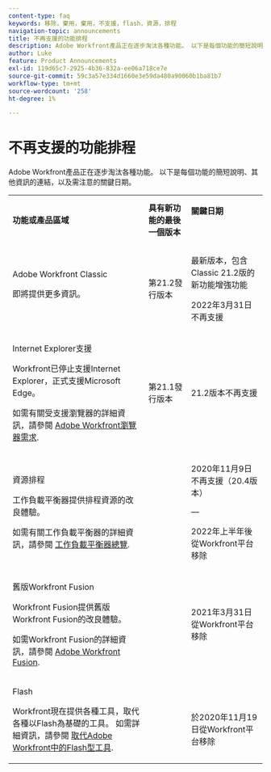 ```yaml
---
content-type: faq
keywords: 移除，棄用，棄用，不支援，flash，資源，排程
navigation-topic: announcements
title: 不再支援的功能排程
description: Adobe Workfront產品正在逐步淘汰各種功能。 以下是每個功能的簡短說明、其他資訊的連結，以及需注意的關鍵日期。
author: Luke
feature: Product Announcements
exl-id: 119d65c7-2925-4b36-832a-ee06a718ce7e
source-git-commit: 59c3a57e334d1660e3e59da480a90060b1ba81b7
workflow-type: tm+mt
source-wordcount: '258'
ht-degree: 1%

---
```


# 不再支援的功能排程

Adobe Workfront產品正在逐步淘汰各種功能。 以下是每個功能的簡短說明、其他資訊的連結，以及需注意的關鍵日期。

<table style="table-layout:auto"> 
 <col> 
 <col data-mc-conditions=""> 
 <col> 
 <tbody> 
  <tr> 
   <td><b>功能或產品區域</b></td> 
   <td><strong>具有新功能的最後一個版本</strong> </td> 
   <td> <p rowspan="2"><strong>關鍵日期</strong> </p> <p rowspan="2"> </p> </td> 
  </tr> 
  <tr data-mc-conditions=""> 
   <td>Adobe Workfront Classic <p style="font-weight: normal;">即將提供更多資訊。</p> </td> 
   <td>第21.2發行版本</td> 
   <td> <p>最新版本，包含Classic 21.2版的新功能增強功能</p> <p>2022年3月31日不再支援</p> </td> 
  </tr> 
  <tr data-mc-conditions=""> 
   <td> <p>Internet Explorer支援</p> <p>Workfront已停止支援Internet Explorer，正式支援Microsoft Edge。 </p> <p>如需有關受支援瀏覽器的詳細資訊，請參閱 <a href="../../workfront-basics/workfront-browser-requirements.md" class="MCXref xref">Adobe Workfront瀏覽器需求</a>.</p> </td> 
   <td>第21.1發行版本</td> 
   <td>21.2版本不再支援</td> 
  </tr> 
  <tr> 
   <td> <p>資源排程</p> <p>工作負載平衡器提供排程資源的改良體驗。</p> <p>如需有關工作負載平衡器的詳細資訊，請參閱 <a href="../../resource-mgmt/workload-balancer/overview-workload-balancer.md">工作負載平衡器總覽</a>.</p> </td> 
   <td> </td> 
   <td> <p>2020年11月9日不再支援（20.4版本）</p> <p>—</p> <p>2022年上半年後從Workfront平台移除</p> </td> 
  </tr> 
  <tr> 
   <td> <p>舊版Workfront Fusion</p> <p>Workfront Fusion提供舊版Workfront Fusion的改良體驗。</p> <p>如需Workfront Fusion的詳細資訊，請參閱 <a href="../../workfront-fusion/workfront-fusion-2.md" class="MCXref xref">Adobe Workfront Fusion</a>.</p> </td> 
   <td> </td> 
   <td>2021年3月31日從Workfront平台移除</td> 
  </tr> 
  <tr> 
   <td> <p>Flash</p> <p>Workfront現在提供各種工具，取代各種以Flash為基礎的工具。 如需詳細資訊，請參閱 <a href="../../product-announcements/announcements/announcement-archive/replace-flash-tools.md" class="MCXref xref">取代Adobe Workfront中的Flash型工具</a>.</p> </td> 
   <td> </td> 
   <td> <p> </p> <p>於2020年11月19日從Workfront平台移除</p> </td> 
  </tr> <!--
   <tr data-mc-conditions="QuicksilverOrClassic.Draft mode"> 
    <td> <p>Enhanced Authentication 1.0</p> <p>The method of migrating to the new Enhanced Authentication 2.0 depends on whether you are using Legacy Authentication or Enhanced Authentication 1.0. For more information, see <a href="../../administration-and-setup/manage-workfront/security/get-started-enhanced-authentication.md" class="MCXref xref">Enhanced Authentication overview</a>.</p> </td> 
    <td>&nbsp;</td> 
    <td>2021</td> 
   </tr>
  --> <!--
   <tr data-mc-conditions="QuicksilverOrClassic.Draft mode"> 
    <td> <p>Allowlist updates </p> <!--
      <p data-mc-conditions="QuicksilverOrClassic.Draft mode">Split</p>
     --> <!--
      <p data-mc-conditions="QuicksilverOrClassic.Draft mode">Email Service updated (MailGun)</p>
     --> </td>

</tr>

</tbody> 
</table>
